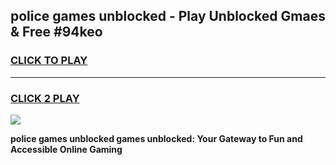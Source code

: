 
## police games unblocked - Play Unblocked Gmaes & Free #94keo
<h3>
<a href="https://premium.freeplayer.one?title=police_games_unblocked&ref=03M">CLICK TO PLAY</a></h3>
<hr>

<h3>
<a href="https://premium.freeplayer.one?title=police_games_unblocked&ref=03M">CLICK 2 PLAY</a>
  
</h3>

<a href="https://premium.freeplayer.one?title=police_games_unblocked&ref=03M"><img src="https://clearcache.store/games.png"></a>


**police games unblocked games unblocked: Your Gateway to Fun and Accessible Online Gaming**
